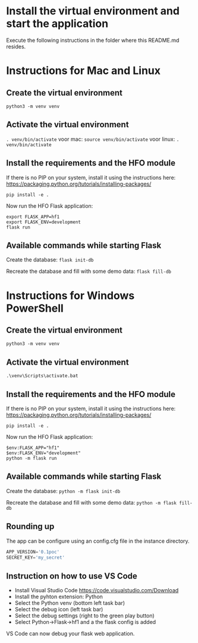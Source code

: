 # Install the virtual environment and start the application

Execute the following instructions in the folder where this README.md resides.

# Instructions for Mac and Linux

## Create the virtual environment

`python3 -m venv venv`

## Activate the virtual environment

`. venv/bin/activate`
voor mac:
`source venv/bin/activate`
voor linux:
`. venv/bin/activate`

## Install the requirements and the HFO module

If there is no PIP on your system, install it using the instructions here:
https://packaging.python.org/tutorials/installing-packages/

`pip install -e .`

Now run the HFO Flask application:

```
export FLASK_APP=hf1
export FLASK_ENV=development
flask run
```

## Available commands while starting Flask

Create the database:
`flask init-db`

Recreate the database and fill with some demo data:
`flask fill-db`

# Instructions for Windows PowerShell

## Create the virtual environment

`python3 -m venv venv`

## Activate the virtual environment

`.\venv\Scripts\activate.bat`

## Install the requirements and the HFO module

If there is no PIP on your system, install it using the instructions here:
https://packaging.python.org/tutorials/installing-packages/

`pip install -e .`

Now run the HFO Flask application:

```
$env:FLASK_APP="hf1"
$env:FLASK_ENV="development"
python -m flask run
```

## Available commands while starting Flask

Create the database:
`python -m flask init-db`

Recreate the database and fill with some demo data:
`python -m flask fill-db`

## Rounding up

The app can be configure using an config.cfg file in the instance directory.

```python
APP_VERSION='0.1poc'
SECRET_KEY='my_secret'
```

## Instruction on how to use VS Code

- Install Visual Studio Code https://code.visualstudio.com/Download
- Install the pyhton extension: Python
- Select the Python venv (bottom left task bar)
- Select the debug icon (left task bar)
- Select the debug settings (right to the green play button)
- Select Python->Flask->hf1 and a the flask config is added

VS Code can now debug your flask web application.
